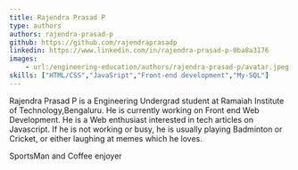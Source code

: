 ```yaml
---
title: Rajendra Prasad P
type: authors
authors: rajendra-prasad-p
github: https://github.com/rajendraprasadp
linkedin: https://www.linkedin.com/in/rajendra-prasad-p-0ba8a3176
images:
    - url:/engineering-education/authors/rajendra-prasad-p/avatar.jpeg
skills: ["HTML/CSS","JavaSript","Front-end development","My-SQL"]
---
```


Rajendra Prasad P is a Engineering Undergrad student at Ramaiah Institute of Technology,Bengaluru. He is currently working on Front end Web Development. He is a Web enthusiast interested in tech articles on Javascript. If he is not working or busy, he is usually playing Badminton or Cricket, or either laughing at memes which he loves.

SportsMan and Coffee enjoyer
